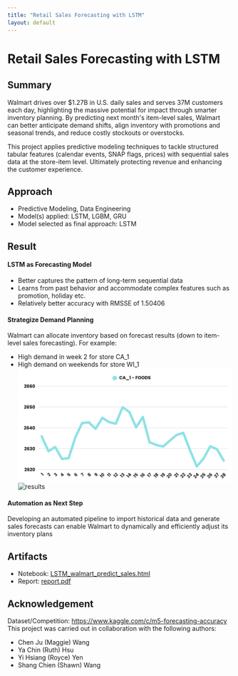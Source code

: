 ```yaml
---
title: "Retail Sales Forecasting with LSTM"
layout: default
---
```


# Retail Sales Forecasting with LSTM

## Summary
Walmart drives over $1.27B in U.S. daily sales and serves 37M customers each day, highlighting the massive potential for impact through smarter inventory planning. By predicting next month's item-level sales, Walmart can better anticipate demand shifts, align inventory with promotions and seasonal trends, and reduce costly stockouts or overstocks.

This project applies predictive modeling techniques to tackle structured tabular features (calendar events, SNAP flags, prices) with sequential sales data at the store-item level. Ultimately protecting revenue and enhancing the customer experience.

## Approach
- Predictive Modeling, Data Engineering
- Model(s) applied: LSTM, LGBM, GRU
- Model selected as final approach: LSTM

## Result
#### LSTM as Forecasting Model
- Better captures the pattern of long-term sequential data
- Learns from past behavior and accommodate complex features such as promotion, holiday etc.
- Relatively better accuracy with RMSSE of 1.50406

#### Strategize Demand Planning
Walmart can allocate inventory based on forecast results (down to item-level sales forecasting). For example:
- High demand in week 2 for store CA_1
- High demand on weekends for store WI_1
![results](images/result1.png)
![results](images/)

#### Automation as Next Step
Developing an automated pipeline to import historical data and generate sales forecasts can enable Walmart to dynamically and efficiently adjust its inventory plans

## Artifacts
- Notebook: [LSTM_walmart_predict_sales.html](notebooks/LSTM_walmart_predict_sales.html)
- Report: [report.pdf](reports/report.pdf)

## Acknowledgement
Dataset/Competition: https://www.kaggle.com/c/m5-forecasting-accuracy
This project was carried out in collaboration with the following authors:
- Chen Ju (Maggie) Wang
- Ya Chin (Ruth) Hsu
- Yi Hsiang (Royce) Yen
- Shang Chien (Shawn) Wang
